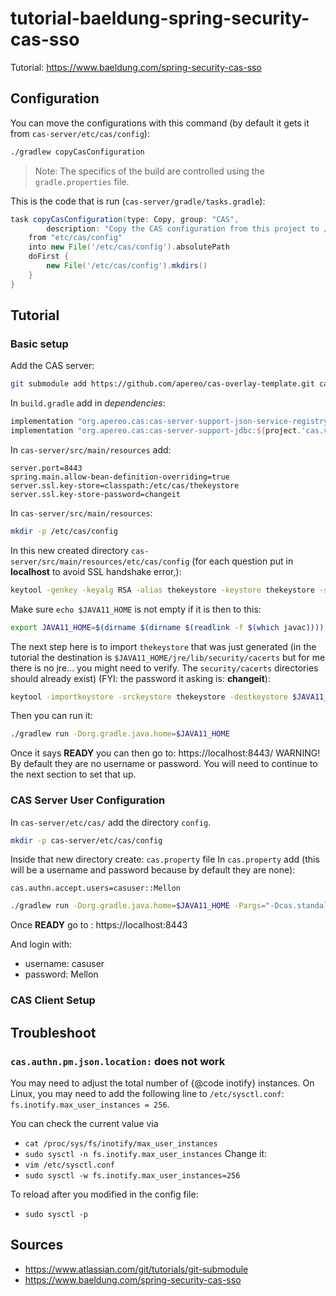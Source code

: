 # tutorial-baeldung-spring-security-cas-sso
Tutorial: https://www.baeldung.com/spring-security-cas-sso

## Configuration
You can move the configurations with this command (by default it gets it from `cas-server/etc/cas/config`): 
```bash
./gradlew copyCasConfiguration
```
> Note: The specifics of the build are controlled using the `gradle.properties` file.

This is the code that is run (`cas-server/gradle/tasks.gradle`): 
```groovy
task copyCasConfiguration(type: Copy, group: "CAS",
        description: "Copy the CAS configuration from this project to /etc/cas/config") {
    from "etc/cas/config"
    into new File('/etc/cas/config').absolutePath
    doFirst {
        new File('/etc/cas/config').mkdirs()
    }
}
```

## Tutorial
### Basic setup
Add the CAS server: 
```bash
git submodule add https://github.com/apereo/cas-overlay-template.git cas-server
```
In `build.gradle` add in *dependencies*: 
```groovy
implementation "org.apereo.cas:cas-server-support-json-service-registry:${project.'cas.version'}"
implementation "org.apereo.cas:cas-server-support-jdbc:${project.'cas.version'}"
```
In `cas-server/src/main/resources` add: 
```properties
server.port=8443
spring.main.allow-bean-definition-overriding=true
server.ssl.key-store=classpath:/etc/cas/thekeystore
server.ssl.key-store-password=changeit
```
In `cas-server/src/main/resources`:
```bash
mkdir -p /etc/cas/config
```
In this new created directory `cas-server/src/main/resources/etc/cas/config` (for each question put in **localhost** to avoid SSL handshake error,): 
```bash
keytool -genkey -keyalg RSA -alias thekeystore -keystore thekeystore -storepass changeit -validity 360 -keysize 2048
```
Make sure `echo $JAVA11_HOME` is not empty if it is then to this: 
```bash
export JAVA11_HOME=$(dirname $(dirname $(readlink -f $(which javac))))
```
The next step here is to import `thekeystore` that was just generated (in the tutorial the destination is `$JAVA11_HOME/jre/lib/security/cacerts` but for me there is no jre... you might need to verify. The `security/cacerts` directories should already exist) (FYI: the password it asking is: **changeit**): 
```bash
keytool -importkeystore -srckeystore thekeystore -destkeystore $JAVA11_HOME/lib/security/cacerts
```
Then you can run it: 
```bash
./gradlew run -Dorg.gradle.java.home=$JAVA11_HOME
```
Once it says **READY** you can then go to: https://localhost:8443/
WARNING! By default they are no username or password. You will need to continue to the next section to set that up.
### CAS Server User Configuration
In `cas-server/etc/cas/` add the directory `config`.
```bash
mkdir -p cas-server/etc/cas/config
```
Inside that new directory create: `cas.property` file
In `cas.property` add (this will be a username and password because by default they are none): 
```properties
cas.authn.accept.users=casuser::Mellon
```
```bash
./gradlew run -Dorg.gradle.java.home=$JAVA11_HOME -Pargs="-Dcas.standalone.configurationDirectory=/cas-server/src/main/resources/etc/cas/config"
```
Once **READY** go to : https://localhost:8443

And login with:
- username: casuser
- password: Mellon
### CAS Client Setup

## Troubleshoot
### `cas.authn.pm.json.location:` does not work
You may need to adjust the total number of {@code inotify} instances. On Linux, you may need to add the
following line to `/etc/sysctl.conf`: `fs.inotify.max_user_instances = 256`.

You can check the current value via 
- `cat /proc/sys/fs/inotify/max_user_instances`
- `sudo sysctl -n fs.inotify.max_user_instances`
Change it: 
- `vim /etc/sysctl.conf`
- `sudo sysctl -w fs.inotify.max_user_instances=256`

To reload after you modified in the config file:
- `sudo sysctl -p`

## Sources
- https://www.atlassian.com/git/tutorials/git-submodule
- https://www.baeldung.com/spring-security-cas-sso